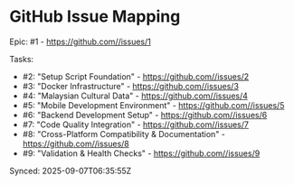 # GitHub Issue Mapping

Epic: #1 - https://github.com//issues/1

Tasks:
- #2: "Setup Script Foundation" - https://github.com//issues/2
- #3: "Docker Infrastructure" - https://github.com//issues/3
- #4: "Malaysian Cultural Data" - https://github.com//issues/4
- #5: "Mobile Development Environment" - https://github.com//issues/5
- #6: "Backend Development Setup" - https://github.com//issues/6
- #7: "Code Quality Integration" - https://github.com//issues/7
- #8: "Cross-Platform Compatibility & Documentation" - https://github.com//issues/8
- #9: "Validation & Health Checks" - https://github.com//issues/9

Synced: 2025-09-07T06:35:55Z
